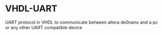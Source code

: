 # VHDL-UART
UART protocol in VHDL to communicate between altera de0nano and a pc or any other UART compatible device
